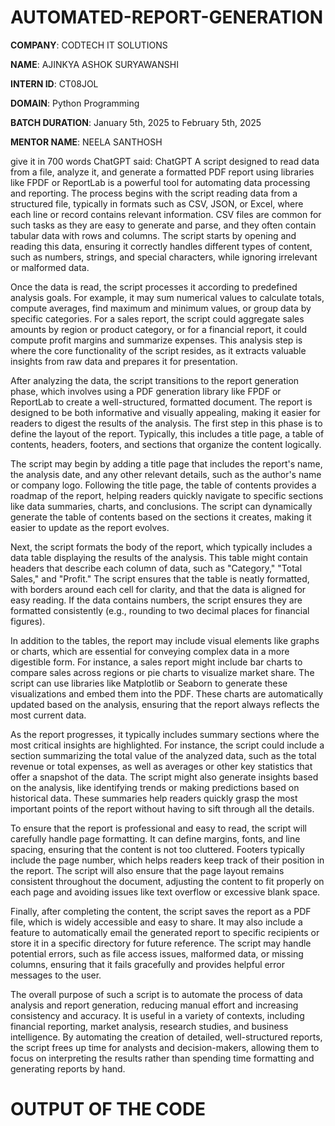 # AUTOMATED-REPORT-GENERATION

**COMPANY**: CODTECH IT SOLUTIONS

**NAME**: AJINKYA ASHOK SURYAWANSHI 

**INTERN ID**: CT08JOL

**DOMAIN**: Python Programming

**BATCH DURATION**:  January 5th, 2025 to February 5th, 2025

**MENTOR NAME**: NEELA SANTHOSH

give it in 700 words
ChatGPT said:
ChatGPT
A script designed to read data from a file, analyze it, and generate a formatted PDF report using libraries like FPDF or ReportLab is a powerful tool for automating data processing and reporting. The process begins with the script reading data from a structured file, typically in formats such as CSV, JSON, or Excel, where each line or record contains relevant information. CSV files are common for such tasks as they are easy to generate and parse, and they often contain tabular data with rows and columns. The script starts by opening and reading this data, ensuring it correctly handles different types of content, such as numbers, strings, and special characters, while ignoring irrelevant or malformed data.

Once the data is read, the script processes it according to predefined analysis goals. For example, it may sum numerical values to calculate totals, compute averages, find maximum and minimum values, or group data by specific categories. For a sales report, the script could aggregate sales amounts by region or product category, or for a financial report, it could compute profit margins and summarize expenses. This analysis step is where the core functionality of the script resides, as it extracts valuable insights from raw data and prepares it for presentation.

After analyzing the data, the script transitions to the report generation phase, which involves using a PDF generation library like FPDF or ReportLab to create a well-structured, formatted document. The report is designed to be both informative and visually appealing, making it easier for readers to digest the results of the analysis. The first step in this phase is to define the layout of the report. Typically, this includes a title page, a table of contents, headers, footers, and sections that organize the content logically.

The script may begin by adding a title page that includes the report's name, the analysis date, and any other relevant details, such as the author's name or company logo. Following the title page, the table of contents provides a roadmap of the report, helping readers quickly navigate to specific sections like data summaries, charts, and conclusions. The script can dynamically generate the table of contents based on the sections it creates, making it easier to update as the report evolves.

Next, the script formats the body of the report, which typically includes a data table displaying the results of the analysis. This table might contain headers that describe each column of data, such as "Category," "Total Sales," and "Profit." The script ensures that the table is neatly formatted, with borders around each cell for clarity, and that the data is aligned for easy reading. If the data contains numbers, the script ensures they are formatted consistently (e.g., rounding to two decimal places for financial figures).

In addition to the tables, the report may include visual elements like graphs or charts, which are essential for conveying complex data in a more digestible form. For instance, a sales report might include bar charts to compare sales across regions or pie charts to visualize market share. The script can use libraries like Matplotlib or Seaborn to generate these visualizations and embed them into the PDF. These charts are automatically updated based on the analysis, ensuring that the report always reflects the most current data.

As the report progresses, it typically includes summary sections where the most critical insights are highlighted. For instance, the script could include a section summarizing the total value of the analyzed data, such as the total revenue or total expenses, as well as averages or other key statistics that offer a snapshot of the data. The script might also generate insights based on the analysis, like identifying trends or making predictions based on historical data. These summaries help readers quickly grasp the most important points of the report without having to sift through all the details.

To ensure that the report is professional and easy to read, the script will carefully handle page formatting. It can define margins, fonts, and line spacing, ensuring that the content is not too cluttered. Footers typically include the page number, which helps readers keep track of their position in the report. The script will also ensure that the page layout remains consistent throughout the document, adjusting the content to fit properly on each page and avoiding issues like text overflow or excessive blank space.

Finally, after completing the content, the script saves the report as a PDF file, which is widely accessible and easy to share. It may also include a feature to automatically email the generated report to specific recipients or store it in a specific directory for future reference. The script may handle potential errors, such as file access issues, malformed data, or missing columns, ensuring that it fails gracefully and provides helpful error messages to the user.

The overall purpose of such a script is to automate the process of data analysis and report generation, reducing manual effort and increasing consistency and accuracy. It is useful in a variety of contexts, including financial reporting, market analysis, research studies, and business intelligence. By automating the creation of detailed, well-structured reports, the script frees up time for analysts and decision-makers, allowing them to focus on interpreting the results rather than spending time formatting and generating reports by hand.

# OUTPUT OF THE CODE 


